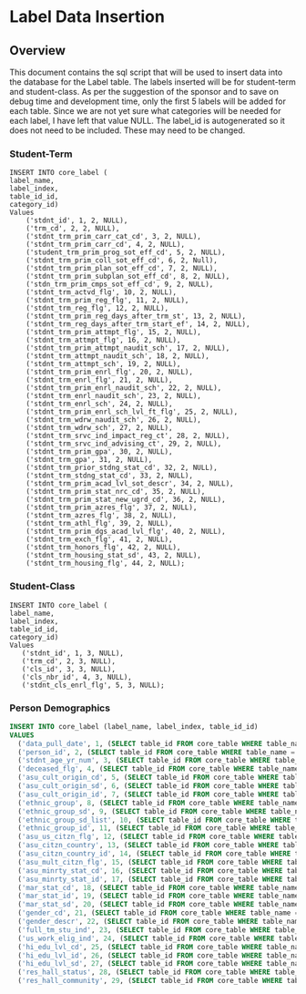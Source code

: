 ﻿# Label Data Insertion 

## Overview
This document contains the sql script that will be used to insert data into the database for the Label table. The labels inserted will be for student-term and student-class. As per the suggestion of the sponsor and to save on debug time and development time, only the first 5 labels will be added for each table. Since we are not yet sure what categories will be needed for each label, I have left that value NULL. The label_id is autogenerated so it does not need to be included. These may need to be changed. 

### Student-Term
    INSERT INTO core_label (
    label_name, 
    label_index, 
    table_id_id, 
    category_id)
    Values 
	    ('stdnt_id', 1, 2, NULL),
	    ('trm_cd', 2, 2, NULL),
	    ('stdnt_trm_prim_carr_cat_cd', 3, 2, NULL),
	    ('stdnt_trm_prim_carr_cd', 4, 2, NULL),
	    ('student_trm_prim_prog_sot_eff_cd', 5, 2, NULL),
        ('stdnt_trm_prim_coll_sot_eff_cd', 6, 2, Null),
        ('stdnt_trm_prim_plan_sot_eff_cd', 7, 2, NULL),
        ('stdnt_trm_prim_subplan_sot_eff_cd', 8, 2, NULL),
        ('stdn_trm_prim_cmps_sot_eff_cd', 9, 2, NULL),
        ('stdnt_trm_actvd_flg', 10, 2, NULL),
        ('stdnt_trm_prim_reg_flg', 11, 2, NULL),
        ('stdnt_trm_reg_flg', 12, 2, NULL),
        ('stdnt_trm_prim_reg_days_after_trm_st', 13, 2, NULL),
        ('stdnt_trm_reg_days_after_trm_start_ef', 14, 2, NULL),
        ('stdnt_trm_prim_attmpt_flg', 15, 2, NULL),
        ('stdnt_trm_attmpt_flg', 16, 2, NULL),
        ('stdnt_trm_prim_attmpt_naudit_sch', 17, 2, NULL),
        ('stdnt_trm_attmpt_naudit_sch', 18, 2, NULL),
        ('stdnt_trm_attmpt_sch', 19, 2, NULL),  
        ('stdnt_trm_prim_enrl_flg', 20, 2, NULL),
        ('stdnt_trm_enrl_flg', 21, 2, NULL),
        ('stdnt_trm_prim_enrl_naudit_sch', 22, 2, NULL),
        ('stdnt_trm_enrl_naudit_sch', 23, 2, NULL),
        ('stdnt_trm_enrl_sch', 24, 2, NULL),
        ('stdnt_trm_prim_enrl_sch_lvl_ft_flg', 25, 2, NULL),
        ('stdnt_trm_wdrw_naudit_sch', 26, 2, NULL),
        ('stdnt_trm_wdrw_sch', 27, 2, NULL),
        ('stdnt_trm_srvc_ind_impact_reg_ct', 28, 2, NULL),
        ('stdnt_trm_srvc_ind_advising_ct', 29, 2, NULL),
        ('stdnt_trm_prim_gpa', 30, 2, NULL),
        ('stdnt_trm_gpa', 31, 2, NULL),
        ('stdnt_trm_prior_stdng_stat_cd', 32, 2, NULL),
        ('stdnt_trm_stdng_stat_cd', 33, 2, NULL),
        ('stdnt_trm_prim_acad_lvl_sot_descr', 34, 2, NULL),
        ('stdnt_trm_prim_stat_nrc_cd', 35, 2, NULL),
        ('stdnt_trm_prim_stat_new_ugrd_cd', 36, 2, NULL),
        ('stdnt_trm_prim_azres_flg', 37, 2, NULL),
        ('stdnt_trm_azres_flg', 38, 2, NULL),
        ('stdnt_trm_athl_flg', 39, 2, NULL),
        ('stdnt_trm_prim_dgs_acad_lvl_flg', 40, 2, NULL),
        ('stdnt_trm_exch_flg', 41, 2, NULL),
        ('stdnt_trm_honors_flg', 42, 2, NULL),
        ('stdnt_trm_housing_stat_sd', 43, 2, NULL),
        ('stdnt_trm_housing_flg', 44, 2, NULL);
        
### Student-Class

    INSERT INTO core_label (
    label_name, 
    label_index, 
    table_id_id, 
    category_id)
    Values 
	   ('stdnt_id', 1, 3, NULL),
	   ('trm_cd', 2, 3, NULL),
	   ('cls_id', 3, 3, NULL),
	   ('cls_nbr_id', 4, 3, NULL),
	   ('stdnt_cls_enrl_flg', 5, 3, NULL);


### Person Demographics

```sql
INSERT INTO core_label (label_name, label_index, table_id_id)
VALUES
  ('data_pull_date', 1, (SELECT table_id FROM core_table WHERE table_name = 'Person Demographics')),
  ('person_id', 2, (SELECT table_id FROM core_table WHERE table_name = 'Person Demographics')),
  ('stdnt_age_yr_num', 3, (SELECT table_id FROM core_table WHERE table_name = 'Person Demographics')),
  ('deceased_flg', 4, (SELECT table_id FROM core_table WHERE table_name = 'Person Demographics')),
  ('asu_cult_origin_cd', 5, (SELECT table_id FROM core_table WHERE table_name = 'Person Demographics')),
  ('asu_cult_origin_sd', 6, (SELECT table_id FROM core_table WHERE table_name = 'Person Demographics')),
  ('asu_cult_origin_id', 7, (SELECT table_id FROM core_table WHERE table_name = 'Person Demographics')),
  ('ethnic_group', 8, (SELECT table_id FROM core_table WHERE table_name = 'Person Demographics')),
  ('ethnic_group_sd', 9, (SELECT table_id FROM core_table WHERE table_name = 'Person Demographics')),
  ('ethnic_group_sd_list', 10, (SELECT table_id FROM core_table WHERE table_name = 'Person Demographics')),
  ('ethnic_group_id', 11, (SELECT table_id FROM core_table WHERE table_name = 'Person Demographics')),
  ('asu_us_citzn_flg', 12, (SELECT table_id FROM core_table WHERE table_name = 'Person Demographics')),
  ('asu_citzn_country', 13, (SELECT table_id FROM core_table WHERE table_name = 'Person Demographics')),
  ('asu_citzn_country_id', 14, (SELECT table_id FROM core_table WHERE table_name = 'Person Demographics')),
  ('asu_mult_citzn_flg', 15, (SELECT table_id FROM core_table WHERE table_name = 'Person Demographics')),
  ('asu_minrty_stat_cd', 16, (SELECT table_id FROM core_table WHERE table_name = 'Person Demographics')),
  ('asu_minrty_stat_id', 17, (SELECT table_id FROM core_table WHERE table_name = 'Person Demographics')),
  ('mar_stat_cd', 18, (SELECT table_id FROM core_table WHERE table_name = 'Person Demographics')),
  ('mar_stat_id', 19, (SELECT table_id FROM core_table WHERE table_name = 'Person Demographics')),
  ('mar_stat_sd', 20, (SELECT table_id FROM core_table WHERE table_name = 'Person Demographics')),
  ('gender_cd', 21, (SELECT table_id FROM core_table WHERE table_name = 'Person Demographics')),
  ('gender_descr', 22, (SELECT table_id FROM core_table WHERE table_name = 'Person Demographics')),
  ('full_tm_stu_ind', 23, (SELECT table_id FROM core_table WHERE table_name = 'Person Demographics')),
  ('us_work_elig_ind', 24, (SELECT table_id FROM core_table WHERE table_name = 'Person Demographics')),
  ('hi_edu_lvl_cd', 25, (SELECT table_id FROM core_table WHERE table_name = 'Person Demographics')),
  ('hi_edu_lvl_id', 26, (SELECT table_id FROM core_table WHERE table_name = 'Person Demographics')),
  ('hi_edu_lvl_sd', 27, (SELECT table_id FROM core_table WHERE table_name = 'Person Demographics')),
  ('res_hall_status', 28, (SELECT table_id FROM core_table WHERE table_name = 'Person Demographics')),
  ('res_hall_community', 29, (SELECT table_id FROM core_table WHERE table_name = 'Person Demographics'));
```
